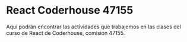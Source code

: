 # React Coderhouse 47155

Aquí podrán encontrar las actividades que trabajemos en las clases del curso de React de Coderhouse, comisión 47155.
